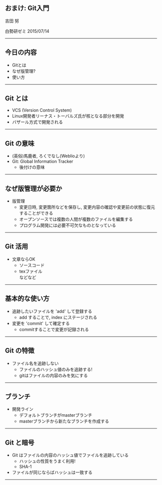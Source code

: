 ## おまけ: Git入門

吉田 努  
  
白勢研ゼミ 2015/07/14  

<style type="text/css">
	.reveal table {
		font-size: 80%;
	}
</style>

<style type="text/css">
.reveal section img {
  margin: 15px 0px;
  border: 0px;
  box-shadow: 0 0 0px rgba(0, 0, 0, 0);
}
</style>


---
## 今日の内容
- Gitとは
- なぜ版管理?
- 使い方

---
## Git とは
- VCS (Version Control System)
- Linux開発者リーナス・トーバルズ氏が核となる部分を開発
- バザール方式で開発される

---
## Git の意味
- (英俗)馬鹿者, ろくでなし(Weblioより)
- Git: Global Information Tracker
    - 後付けの意味

---
## なぜ版管理が必要か
- 版管理
    - 変更日時, 変更箇所などを保存し, 変更内容の確認や変更前の状態に復元することができる
    - オープンソースでは複数の人間が複数のファイルを編集する
    - プログラム開発には必要不可欠なものとなっている

---
## Git 活用
- 文章ならOK
    - ソースコード
    - texファイル  
    などなど

---
## 基本的な使い方
- 追跡したいファイルを 'add' して登録する
    - add することで, index にステージされる
- 変更を 'commit' して確定する
    - commitすることで変更が記録される

---
## Git の特徴
- ファイル名を追跡しない
    - ファイルのハッシュ値のみを追跡する!
    - gitはファイルの内容のみを気にする

---
## ブランチ
- 開発ライン
    - デフォルトブランチがmasterブランチ
    - masterブランチから新たなブランチを作成する

---
## Git と暗号
- Git はファイルの内容のハッシュ値でファイルを追跡している
    - ハッシュの性質をうまく利用!
    - SHA-1
- ファイルが同じならばハッシュは一致する

---
